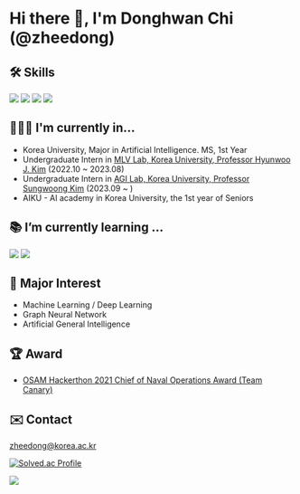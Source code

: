 # Hi there 👋, I'm Donghwan Chi (@zheedong)
## 🛠️ Skills
<img src="https://img.shields.io/badge/PyTorch-EE4C2C?style=flat-square&logo=PyTorch&logoColor=white"/> <img src="https://img.shields.io/badge/Python-3776AB?style=flat-square&logo=Python&logoColor=white"/> <img src="https://img.shields.io/badge/C-A8B9CC?style=flat-square&logo=C&logoColor=white"/> <img src="https://img.shields.io/badge/OCaml-EC6813?style=flat-square&logo=OCaml&logoColor=white"/> 

## 🧑🏻‍🎓 I'm currently in...
* Korea University, Major in Artificial Intelligence. MS, 1st Year
* Undergraduate Intern in [MLV Lab, Korea University, Professor Hyunwoo J. Kim](https://mlv.korea.ac.kr) (2022.10 ~ 2023.08)
* Undergraduate Intern in [AGI Lab, Korea University, Professor Sungwoong Kim](https://agi.korea.ac.kr) (2023.09 ~ )
* AIKU - AI academy in Korea University, the 1st year of Seniors

## 📚 I’m currently learning ...  
<img src="https://img.shields.io/badge/PyTorch-EE4C2C?style=flat-square&logo=PyTorch&logoColor=white"/> <img src="https://img.shields.io/badge/Python-3776AB?style=flat-square&logo=Python&logoColor=white"/>

## 🤔 Major Interest
* Machine Learning / Deep Learning
* Graph Neural Network
* Artificial General Intelligence

## 🏆 Award
* [OSAM Hackerthon 2021 Chief of Naval Operations Award (Team Canary)](https://osam.kr/hackathon/awards?m=v&wdnId=86)

## ✉️ Contact
[zheedong@korea.ac.kr](mailto:zheedong@korea.ac.kr)


[![Solved.ac Profile](http://mazassumnida.wtf/api/v2/generate_badge?boj=zheedong)](https://solved.ac/zheedong/)

<picture>
<source 
  srcset="https://github-readme-stats.vercel.app/api?username=zheedong&show_icons=true&theme=dark"
  media="(prefers-color-scheme: dark)"
/>
<source
  srcset="https://github-readme-stats.vercel.app/api?username=zheedong&show_icons=true"
  media="(prefers-color-scheme: light), (prefers-color-scheme: no-preference)"
/>
<img src="https://github-readme-stats.vercel.app/api?username=zheedong&show_icons=true" />
</picture>
